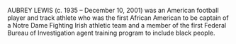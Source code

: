 AUBREY LEWIS (c. 1935 – December 10, 2001) was an American football player and track athlete who was the first African American to be captain of a Notre Dame Fighting Irish athletic team and a member of the first Federal Bureau of Investigation agent training program to include black people.
